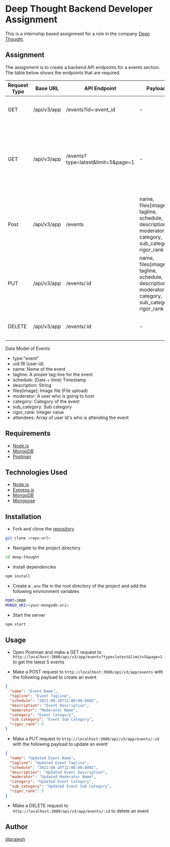 # Deep Thought Backend Developer Assignment

This is a internship based assignment for a role in the company [Deep Thought](https://deepthought.education/).

## Assignment

The assignment is to create a backend API endpoints for a events section. The table below shows the endpoints that are required.

| Request Type | Base URL | API Endpoint | Payload | Description |
| --- | --- | --- | --- | --- |
| GET | /api/v3/app | /events?id=:event_id | - | Get an event by it's unique id |
| GET | /api/v3/app | /events?type=latest&limit=5&page=1 | - | Gets an event by it's recency and paginates results by page number and limit of events per page |
| Post | /api/v3/app | /events | name, files[image], tagline, schedule, description, moderator, category, sub_category, rigor_rank | Creates an event and returns the Id of the event i.e. created |
| PUT | /api/v3/app | /events/:id | name, files[image], tagline, schedule, description, moderator, category, sub_category, rigor_rank | Updates an event by it's unique id |
| DELETE | /api/v3/app | /events/:id | - | Deletes an event by it's unique id |

Data Model of Events

- type:"event"
- uid:18 (user id)
- name: Name of the event
- tagline: A proper tag-line for the event
- schedule: (Date + time) Timestamp
- description: String
- files[image]: Image file (File upload)
- moderator: A user who is going to host
- category: Category of the event
- sub_category: Sub category
- rigor_rank: Integer value
- attendees: Array of user Id's who is attending the event

## Requirements

- [Node.js](https://nodejs.org/en/)
- [MongoDB](https://www.mongodb.com/)
- [Postman](https://www.postman.com/)

## Technologies Used

- [Node.js](https://nodejs.org/en/)
- [Express.js](https://expressjs.com/)
- [MongoDB](https://www.mongodb.com/)
- [Mongoose](https://mongoosejs.com/)
<!-- - [Multer](https://www.npmjs.com/package/multer)
- [Cloudinary](https://cloudinary.com/) -->

## Installation

- Fork and clone the [repository](https://github.com/prajeshElEvEn/deep-thought)

```bash
git clone <repo-url>
```

- Navigate to the project directory

```bash
cd deep-thought
```

- Install dependencies

```bash
npm install
```

- Create a `.env` file in the root directory of the project and add the following environment variables

```bash
PORT=3000
MONGO_URI=<your-mongodb-uri>
```

- Start the server

```bash
npm start
```

## Usage

- Open Postman and make a GET request to `http://localhost:3000/api/v3/app/events?type=latest&limit=5&page=1` to get the latest 5 events

- Make a POST request to `http://localhost:3000/api/v3/app/events` with the following payload to create an event

```json
{
  "name": "Event Name",
  "tagline": "Event Tagline",
  "schedule": "2021-08-20T12:00:00.000Z",
  "description": "Event Description",
  "moderator": "Moderator Name",
  "category": "Event Category",
  "sub_category": "Event Sub Category",
  "rigor_rank": 5
}
```

- Make a PUT request to `http://localhost:3000/api/v3/app/events/:id` with the following payload to update an event

```json
{
  "name": "Updated Event Name",
  "tagline": "Updated Event Tagline",
  "schedule": "2021-08-20T12:00:00.000Z",
  "description": "Updated Event Description",
  "moderator": "Updated Moderator Name",
  "category": "Updated Event Category",
  "sub_category": "Updated Event Sub Category",
  "rigor_rank": 5
}
```

- Make a DELETE request to `http://localhost:3000/api/v3/app/events/:id` to delete an event

## Author

[@prajesh](https://bit.ly/prajesheleven)
